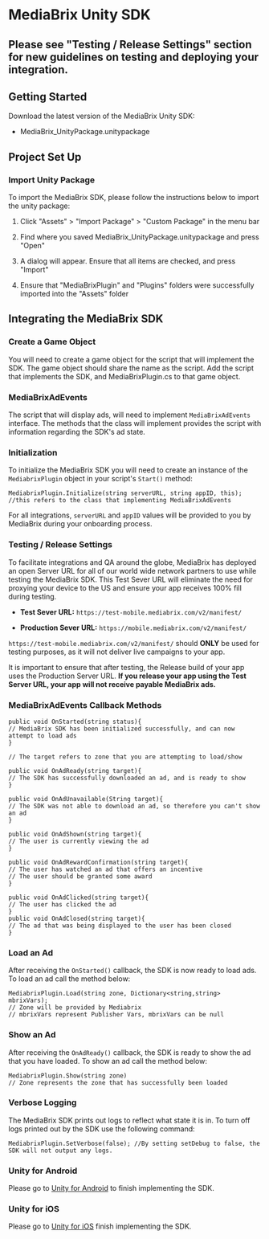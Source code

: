 # MediaBrix Unity SDK
## Please see "Testing / Release Settings" section for new guidelines on testing and deploying your integration.

## Getting Started
Download the latest version of the MediaBrix Unity SDK: 
* MediaBrix_UnityPackage.unitypackage

## Project Set Up
### Import Unity Package
To import the MediaBrix SDK, please follow the instructions below to import the unity package:

1. Click "Assets" > "Import Package" > "Custom Package" in the menu bar

2. Find where you saved MediaBrix_UnityPackage.unitypackage and press "Open"

3. A dialog will appear. Ensure that all items are checked, and press "Import"

4. Ensure that "MediaBrixPlugin" and "Plugins" folders were successfully imported into the "Assets" folder

## Integrating the MediaBrix SDK
### Create a Game Object
You will need to create a game object for the script that will implement the SDK. The game object should share the name as the script. Add the script that implements the SDK, and MediaBrixPlugin.cs to that game object.

### MediaBrixAdEvents
The script that will display ads, will need to implement `MediaBrixAdEvents` interface. The methods that the class will implement provides the script with information regarding the SDK's ad state.

### Initialization
To initialize the MediaBrix SDK you will need to create an instance of the `MediabrixPlugin` object in your script's `Start()` method:
```
MediabrixPlugin.Initialize(string serverURL, string appID, this); 
//this refers to the class that implementing MediaBrixAdEvents
```
For all integrations, `serverURL` and `appID` values will be provided to you by MediaBrix during your onboarding process.

### Testing / Release Settings

To facilitate integrations and QA around the globe, MediaBrix has deployed an open Server URL for all of our world wide network partners to use while testing the MediaBrix SDK. This Test Sever URL will eliminate the need for proxying your device to the US and ensure your app receives 100% fill during testing.

* **Test Sever URL:** `https://test-mobile.mediabrix.com/v2/manifest/`

* **Production Sever URL:** `https://mobile.mediabrix.com/v2/manifest/`

`https://test-mobile.mediabrix.com/v2/manifest/` should **ONLY** be used for testing purposes, as it will not deliver live campaigns to your app.

It is important to ensure that after testing, the Release build of your app uses the Production Server URL. **If you release your app using the Test Server URL, your app will not receive payable MediaBrix ads.**

### MediaBrixAdEvents Callback Methods
```
public void OnStarted(string status){
// MediaBrix SDK has been initialized successfully, and can now attempt to load ads
}
  
// The target refers to zone that you are attempting to load/show

public void OnAdReady(string target){
// The SDK has successfully downloaded an ad, and is ready to show
}

public void OnAdUnavailable(String target){
// The SDK was not able to download an ad, so therefore you can't show an ad
}

public void OnAdShown(string target){
// The user is currently viewing the ad
}

public void OnAdRewardConfirmation(string target){
// The user has watched an ad that offers an incentive
// The user should be granted some award
}

public void OnAdClicked(string target){
// The user has clicked the ad
}
public void OnAdClosed(string target){
// The ad that was being displayed to the user has been closed
}
```

### Load an Ad
After receiving the `OnStarted()` callback, the SDK is now ready to load ads. To load an ad call the method below:
```
MediabrixPlugin.Load(string zone, Dictionary<string,string> mbrixVars);
// Zone will be provided by Mediabrix
// mbrixVars represent Publisher Vars, mbrixVars can be null
```

### Show an Ad
After receiving the `OnAdReady()` callback, the SDK is ready to show the ad that you have loaded. To show an ad call the method below:
```
MediabrixPlugin.Show(string zone)
// Zone represents the zone that has successfully been loaded
```

### Verbose Logging
The MediaBrix SDK prints out logs to reflect what state it is in. To turn off logs printed out by the SDK use the following command:
```
MediabrixPlugin.SetVerbose(false); //By setting setDebug to false, the SDK will not output any logs. 
```

### Unity for Android
Please go to [Unity for Android](https://github.com/mediabrix/mediabrix-unity-sdk/wiki/Android-for-Unity) to finish implementing the SDK.

### Unity for iOS
Please go to [Unity for iOS](https://github.com/mediabrix/mediabrix-unity-sdk/wiki/iOS-for-Unity) finish implementing the SDK.
